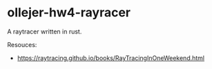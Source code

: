 # ollejer-hw4-rayracer
A raytracer written in rust.

Resouces:
 
 - https://raytracing.github.io/books/RayTracingInOneWeekend.html
